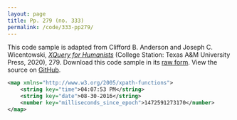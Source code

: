 ```yaml
---
layout: page
title: Pp. 279 (no. 333)
permalink: /code/333-pp279/
---
```


This code sample is adapted from Clifford B. Anderson and Joseph C. Wicentowski, 
[_XQuery for Humanists_](/) (College Station: Texas A&M University Press, 2020), 279. 
Download this code sample in its [raw form](/code/333-pp279/333-pp279.xml).
View the source on [GitHub](https://github.com/coding4humanists/xquery4humanists/blob/master/code/333-pp279/333-pp279.xml).

```xml
<map xmlns="http://www.w3.org/2005/xpath-functions">
    <string key="time">04:07:53 PM</string>
    <string key="date">08-30-2016</string>
    <number key="milliseconds_since_epoch">1472591273170</number>
</map>
```  
